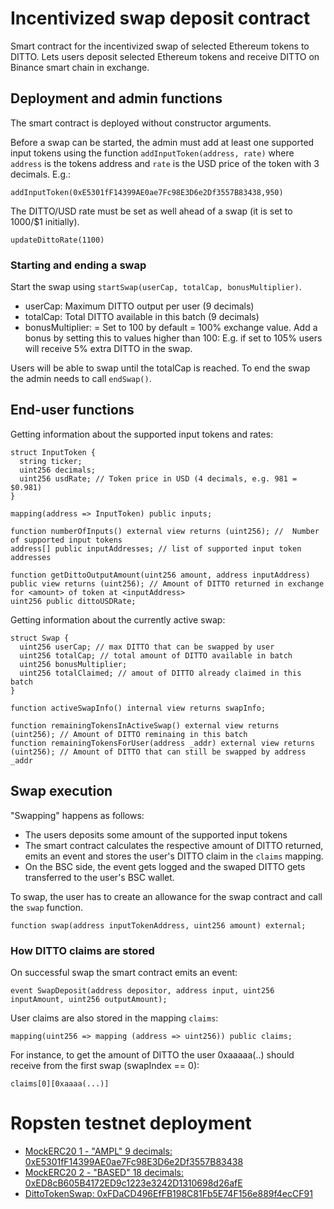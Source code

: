 # Incentivized swap deposit contract

Smart contract for the incentivized swap of selected Ethereum tokens to DITTO. Lets users deposit selected Ethereum tokens and receive DITTO on Binance smart chain in exchange.

## Deployment and admin functions

The smart contract is deployed without constructor arguments.

Before a swap can be started, the admin must add at least one supported input tokens using the function `addInputToken(address, rate)` where `address` is the tokens address and `rate` is the USD price of the token with 3 decimals. E.g.:

```
addInputToken(0xE5301fF14399AE0ae7Fc98E3D6e2Df3557B83438,950)
```

The DITTO/USD rate must be set as well ahead of a swap (it is set to 1000/$1 initially).

```
updateDittoRate(1100)

```

### Starting and ending a swap

Start the swap using `startSwap(userCap, totalCap, bonusMultiplier)`.

- userCap: Maximum DITTO output per user (9 decimals)
- totalCap: Total DITTO available in this batch (9 decimals)
- bonusMultiplier: = Set to 100 by default = 100% exchange value. Add a bonus by setting this to values higher than 100: E.g. if set to 105% users will receive 5% extra DITTO in the swap.

Users will be able to swap until the totalCap is reached. To end the swap the admin needs to call `endSwap()`.

## End-user functions

Getting information about the supported input tokens and rates:

```
struct InputToken {
  string ticker;
  uint256 decimals;
  uint256 usdRate; // Token price in USD (4 decimals, e.g. 981 = $0.981)
}
    
mapping(address => InputToken) public inputs;
 
function numberOfInputs() external view returns (uint256); //  Number of supported input tokens
address[] public inputAddresses; // list of supported input token addresses

function getDittoOutputAmount(uint256 amount, address inputAddress) public view returns (uint256); // Amount of DITTO returned in exchange for <amount> of token at <inputAddress>
uint256 public dittoUSDRate;

```

Getting information about the currently active swap:

```
struct Swap {
  uint256 userCap; // max DITTO that can be swapped by user
  uint256 totalCap; // total amount of DITTO available in batch
  uint256 bonusMultiplier;
  uint256 totalClaimed; // amout of DITTO already claimed in this batch
}

function activeSwapInfo() internal view returns swapInfo;

function remainingTokensInActiveSwap() external view returns (uint256); // Amount of DITTO reminaing in this batch
function remainingTokensForUser(address _addr) external view returns (uint256); // Amount of DITTO that can still be swapped by address _addr
```

## Swap execution

"Swapping" happens as follows:

- The users deposits some amount of the supported input tokens
- The smart contract calculates the respective amount of DITTO returned, emits an event and stores the user's DITTO claim in the `claims` mapping.
- On the BSC side, the event gets logged and the swaped DITTO gets transferred to the user's BSC wallet.

To swap, the user has to create an allowance for the swap contract and call the `swap` function.

```
function swap(address inputTokenAddress, uint256 amount) external; 
```

### How DITTO claims are stored

On successful swap the smart contract emits an event:

```
event SwapDeposit(address depositor, address input, uint256 inputAmount, uint256 outputAmount);
```

User claims are also stored in the mapping `claims`:

```
mapping(uint256 => mapping (address => uint256)) public claims;
```

For instance, to get the amount of DITTO the user 0xaaaaa(..) should receive from the first swap (swapIndex == 0):

```
claims[0][0xaaaa(...)]
```

# Ropsten testnet deployment

- [MockERC20 1 - "AMPL" 9 decimals: 0xE5301fF14399AE0ae7Fc98E3D6e2Df3557B83438](https://ropsten.etherscan.io/address/0xE5301fF14399AE0ae7Fc98E3D6e2Df3557B83438)
- [MockERC20 2 - "BASED" 18 decimals: 0xED8cB605B4172ED9c1223e3242D1310698d26afE](https://ropsten.etherscan.io/address/0xED8cB605B4172ED9c1223e3242D1310698d26afE)
- [DittoTokenSwap: 0xFDaCD496EfFB198C81Fb5E74F156e889f4ecCF91](https://ropsten.etherscan.io/address/0xFDaCD496EfFB198C81Fb5E74F156e889f4ecCF91) 

